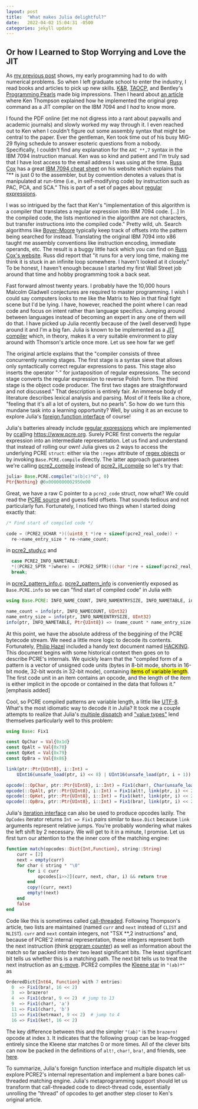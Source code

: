 ```yaml
---
layout: post
title:  "What makes Julia delightful?"
date:   2022-04-02 15:04:31 -0500
categories: jekyll update
---
```

## Or how I Learned to Stop Worrying and Love the JIT

As [my previous post](/jekyll/update/2022/03/10/what-python-slow.html) shows, my early programming had to do with
numerical problems. So when I left graduate school to enter the industry, I read books and articles to pick up new
skills. [K&R](https://en.wikipedia.org/wiki/The_C_Programming_Language),
[TAOCP](https://en.wikipedia.org/wiki/The_Art_of_Computer_Programming), and Bentley's
[Programming Pearls](https://www.oreilly.com/library/view/programming-pearls-second/9780134498058/) made big
impressions. Then I heard about [an article](https://dl.acm.org/doi/10.1145/363347.363387_) where Ken Thompson
explained how he implemented the original grep command as a JIT compiler on the IBM 7094 and I _had_ to know more. 

I found the PDF online (let me not digress into a rant about paywalls and academic journals) and slowly worked my
way through it. I even reached out to Ken when I couldn't figure out some assembly syntax that might be central
to the paper. Ever the gentleman, Ken took time out of his busy MiG-29 flying schedule to answer esoteric
questions from a nobody.  Specifically, I couldn't find any explanation for the `AXC **,7` syntax in the IBM 7094
instruction manual. Ken was so kind and patient and I'm truly sad that I have lost access to the email address
I was using at the time.  [Russ Cox](https://swtch.com/~rsc/) has a great
[IBM 7094 cheat sheet](https://swtch.com/~rsc/regexp/ibm7094.html) on his website which explains that "** is just
0 to the assembler, but by convention denotes a values that is manipulated at run-time (i.e., in self-modifying
code) by instruction such as PAC, PCA, and SCA."  This is part of a set of pages about
[regular expressions](https://swtch.com/~rsc/regexp/).

I was so intrigued by the fact that Ken's "implementation of this algorithm is a compiler that translates a
regular expression into IBM 7094 code. [...] In the compiled code, the lists mentioned in the algorithm are not
characters, but transfer instructions into the compiled code."  Pretty wild, uh.  Search algorithms like
[Boyer-Moore](https://en.wikipedia.org/wiki/Boyer%E2%80%93Moore_string-search_algorithm) typically keep track of
offsets into the pattern being searched for instead.  Translating the original IBM 7094 into x86 taught me
assembly conventions like instruction encoding, immediate operands, etc.  The result is a buggy little hack
which you can find on [Russ Cox's website](https://swtch.com/~rsc/regexp/regexp-x86.c.txt).  Russ did report that
"it runs for a very long time, making me think it is stuck in an infinite loop somewhere.  I haven't looked at it
closely."  To be honest, I haven't enough because I started my first Wall Street job around that time and hobby
programming took a back seat.

Fast forward almost twenty years.  I probably have the 10,000 hours Malcolm Gladwell conjectures are required to master
programming.  I wish I could say computers looks to me like the Matrix to Neo in that final fight scene but I'd
be lying.  I have, however, reached the point where I can read code and focus on intent rather than language specifics.
Jumping around between languages instead of becoming an expert in any one of them will do that.  I have picked up Julia
recently because of the (well deserved) hype around it and I'm a big fan.  Julia is known to be implemented as a
[JIT compiler](https://docs.julialang.org/en/v1/devdocs/eval/#dev-codegen) which, in theory, makes it a very suitable
environment to play around with Thomson's article once more.  Let us see how far we get!

The original article explains that the "compiler consists of three concurrently running stages.  The first stage is a
syntax sieve that allows only syntactically correct regular expressions to pass.  This stage also inserts the operator
"·" for juxtaposition of regular expressions.  The second stage converts the regular expression to reverse Polish form.
The third stage is the object code producer.  The first two stages are straightforward and not discussed."  That
description is entirely fair.  An immense body of literature describes lexical analysis and parsing.  Most of it feels
like a chore, "feeling that it's all a lot of oysters, but no pearls".  So how do we turn this mundane task into a learning
opportunity?  Well, by using it as an excuse to explore Julia's
[foreign function interface](https://docs.julialang.org/en/v1/manual/calling-c-and-fortran-code/) of course!

Julia's batteries already include [regular expressions](https://docs.julialang.org/en/v1/manual/strings/#man-regex-literals)
which are implemented by [ccall](https://docs.julialang.org/en/v1/base/c/#ccall)ing https://www.pcre.org.  Surely PCRE
first converts the regular expression into an intermediate representation.  Let us find and understand that instead of
rolling our own!  Julia gives us 2 ways to access the underlying PCRE `struct`: either via the `:regex` attribute of
[regex objects](https://docs.julialang.org/en/v1/manual/strings/#man-regex-literals) or by invoking `Base.PCRE.compile`
directly.  The latter approach guarantees we're calling [pcre2_compile](https://www.pcre.org/current/doc/html/pcre2_compile.html)
instead of [pcre2_jit_compile](https://www.pcre.org/current/doc/html/pcre2_jit_compile.html) so let's try that:

```julia
julia> Base.PCRE.compile("a(b|c)*d", 0)
Ptr{Nothing} @0x0000000002950e00
```

Great, we have a raw C pointer to a `pcre2_code` struct, now what?  We could read the
[PCRE source](https://github.com/PhilipHazel/pcre2) and guess field offsets.  That sounds tedious and not particularly fun.
Fortunately, I noticed two things when I started doing exactly that:

```c
/* Find start of compiled code */

code = (PCRE2_UCHAR *)((uint8_t *)re + sizeof(pcre2_real_code)) +
  re->name_entry_size * re->name_count;
```
in [pcre2_study.c](https://github.com/PhilipHazel/pcre2/blob/master/src/pcre2_study.c) and

```c
  case PCRE2_INFO_NAMETABLE:
  *((PCRE2_SPTR *)where) = (PCRE2_SPTR)((char *)re + sizeof(pcre2_real_code));
  break;
```
in [pcre2_pattern_info.c](https://github.com/PhilipHazel/pcre2/blob/master/src/pcre2_pattern_info.c).
[pcre2_pattern_info](https://www.pcre.org/current/doc/html/pcre2_pattern_info.html) is conveniently exposed as `Base.PCRE.info`
so we can "find start of compiled code" in Julia with

```julia
using Base.PCRE: INFO_NAME_COUNT, INFO_NAMENTRYSIZE, INFO_NAMETABLE, info

name_count = info(ptr, INFO_NAMECOUNT, UInt32)
name_entry_size = info(ptr, INFO_NAMEENTRYSIZE, UInt32)
info(ptr, INFO_NAMETABLE, Ptr{UInt8}) => (name_count * name_entry_size + 1)
```

At this point, we have the absolute address of the beggining of the PCRE bytecode stream.  We need a little more logic
to decode its contents.  Fortunately, [Philip Hazel](https://en.wikipedia.org/wiki/Philip_Hazel) included a handy text
document named [HACKING](https://github.com/PhilipHazel/pcre2/blob/master/HACKING).  This document begins with some
historical context then goes on to describe PCRE's internals.  We quickly learn that the "compiled form of a pattern is
a vector of unsigned code units (bytes in 8-bit mode, shorts in 16-bit mode, 32-bit words in 32-bit mode), containing
<mark>items of variable length</mark>.  The first code unit in an item contains an opcode, and the length of the item
is either implicit in the opcode or contained in the data that follows it." [emphasis added]

Cool, so PCRE compiled patterns are variable length, a little like [UTF-8](http://doc.cat-v.org/bell_labs/utf-8_history).
What's the most idiomatic way to decode it in Julia?  It took me a couple attempts to realize that Julia's
[multiple dispatch](https://en.wikipedia.org/wiki/Multiple_dispatch#Julia) and
["value types"](https://docs.julialang.org/en/v1/manual/types/#%22Value-types%22) lend themselves particularly well to
this problem:

```julia
using Base: Fix1

const OpChar = Val{0x1d}
const OpAlt = Val{0x78}
const OpKet = Val{0x79}
const OpBra = Val{0x86}

link(ptr::Ptr{UInt8}, i::Int) =
    UInt16(unsafe_load(ptr, i) << 8) | UInt16(unsafe_load(ptr, i + 1))

opcode(::OpChar, ptr::Ptr{UInt8}, i::Int) = Fix1(char!, Char(unsafe_load(ptr, i)))
opcode(::OpAlt, ptr::Ptr{UInt8}, i::Int) = Fix1(alt!, link(ptr, i) << 2)
opcode(::OpKet, ptr::Ptr{UInt8}, i::Int) = Fix1(ket!, link(ptr, i) << 2)
opcode(::OpBra, ptr::Ptr{UInt8}, i::Int) = Fix1(bra!, link(ptr, i) << 2)
```

Julia's [iteration interface](https://docs.julialang.org/en/v1/manual/interfaces/#man-interface-iteration) can also be
used to produce opcodes lazily.  The `OpCodes` iterator returns `Int => Fix1` _pairs_ similar to `Base.Dict` because
`link` arguments represent relative jumps.  You're probably wondering what makes the left shift by 2 necessary.  We
will get to it in a minute, I promise.  Let us first turn our attention to the the inner core of the matching
engine:

```julia
function match(opcodes::Dict{Int,Function}, string::String)
    curr = [2]
    next = empty(curr)
    for char ∈ string * "\0"
        for i ∈ curr
            opcodes[i>>2](curr, next, char, i) && return true
        end
        copy!(curr, next)
        empty!(next)
    end
    false
end
```

Code like this is sometimes called [call-threaded](https://en.wikipedia.org/wiki/Threaded_code#Subroutine_threading).
Following Thompson's article, two lists are maintained (named `curr` and `next` instead of `CLIST` and `NLIST`).
`curr` and `next` contain integers, not "TSX **,2 instructions" and, because of PCRE'2 internal representation,
these integers represent both the next instruction (think [program counter](https://en.wikipedia.org/wiki/Program_counter))
as well as information about the match so far packed into their two least significant bits.  The least significant bit
tells us whether this is a matching path.  The next bit tells us to treat the next instruction as an
[ε-move](https://en.wikipedia.org/wiki/Nondeterministic_finite_automaton#NFA_with_%CE%B5-moves).  PCRE2 compiles the
[Kleene star](https://en.wikipedia.org/wiki/Kleene_star) in `"(ab)*"` as

```julia
OrderedDict{Int64, Function} with 7 entries:
  0  => Fix1(bra!, 16 << 2)
  3  => brazero!
  4  => Fix1(cbra!, 9 << 2)  # jump to 13
  9  => Fix1(char!, 'a')
  11 => Fix1(char!, 'b')
  13 => Fix1(ketrmax!, 9 << 2)  # jump to 4
  16 => Fix1(ket!, 16 << 2)
```

The key difference between this and the simpler `"(ab)"` is the `brazero!` opcode at index `3`.  It indicates that the
following group can be leap-frogged entirely since the Kleene star matches 0 or more times.  All of the clever bits can
now be packed in the definitions of `alt!`, `char!`, `bra!`, and friends, see [here](https://github.com/jburgy/blog/blob/master/fun/regexp.jl).

To summarize, Julia's foreign function interface and multiple dispatch let us explore PCRE2's internal representation
and implement a bare bones call-threaded matching engine.  Julia's metaprogramming support should let us transform
that call-threaded code to direct-thread code, essentially unrolling the "thread" of opcodes to get another step closer
to Ken's original article.
